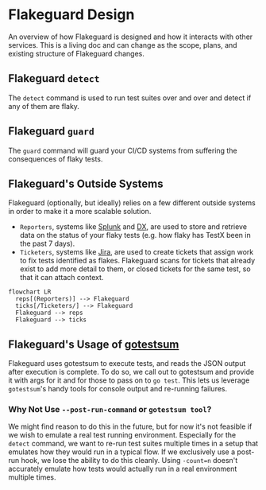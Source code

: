 # Flakeguard Design

An overview of how Flakeguard is designed and how it interacts with other services. This is a living doc and can change as the scope, plans, and existing structure of Flakeguard changes.

## Flakeguard `detect`

The `detect` command is used to run test suites over and over and detect if any of them are flaky.

## Flakeguard `guard`

The `guard` command will guard your CI/CD systems from suffering the consequences of flaky tests.

## Flakeguard's Outside Systems

Flakeguard (optionally, but ideally) relies on a few different outside systems in order to make it a more scalable solution.

* `Reporters`, systems like [Splunk](https://www.splunk.com/) and [DX](https://getdx.com/), are used to store and retrieve data on the status of your flaky tests (e.g. how flaky has TestX been in the past 7 days).
* `Ticketers`, systems like [Jira](https://jira.atlassian.com/), are used to create tickets that assign work to fix tests identified as flakes. Flakeguard scans for tickets that already exist to add more detail to them, or closed tickets for the same test, so that it can attach context.

```mermaid
flowchart LR
  reps[(Reporters)] --> Flakeguard
  ticks[/Ticketers/] --> Flakeguard
  Flakeguard --> reps
  Flakeguard --> ticks

```

## Flakeguard's Usage of [gotestsum](https://github.com/gotestyourself/gotestsum)

Flakeguard uses gotestsum to execute tests, and reads the JSON output after execution is complete. To do so, we call out to gotestsum and provide it with args for it and for those to pass on to `go test`. This lets us leverage `gotestsum`'s handy tools for console output and re-running failures.

### Why Not Use `--post-run-command` or `gotestsum tool`?

We might find reason to do this in the future, but for now it's not feasible if we wish to emulate a real test running environment. Especially for the `detect` command, we want to re-run test suites multiple times in a setup that emulates how they would run in a typical flow. If we exclusively use a post-run hook, we lose the ability to do this cleanly. Using `-count=n` doesn't accurately emulate how tests would actually run in a real environment multiple times.

